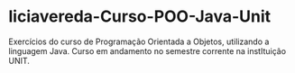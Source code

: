 # liciavereda-Curso-POO-Java-Unit 
 Exercícios do curso de Programação Orientada a Objetos, utilizando a linguagem Java. Curso em andamento no semestre corrente na instItuição UNIT.
